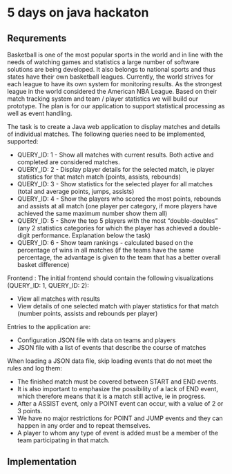# 5 days on java hackaton

## Requrements

Basketball is one of the most popular sports in the world and in line with the needs of watching games
and statistics a large number of software solutions are being developed. It also belongs to national sports and
thus states have their own basketball leagues.
Currently, the world strives for each league to have its own system for monitoring results. As the strongest league in the world
considered the American NBA League. Based on their match tracking system and team / player statistics
we will build our prototype.
The plan is for our application to support statistical processing as well as event handling.

The task is to create a Java web application to display matches and details of individual matches.
The following queries need to be implemented, supported:
- QUERY_ID: 1 - Show all matches with current results. Both active and completed are considered
matches.
- QUERY_ID: 2 - Display player details for the selected match, ie player statistics for that match
match (points, assists, rebounds)
- QUERY_ID: 3 - Show statistics for the selected player for all matches (total and average points,
jumps, assists)
- QUERY_ID: 4 - Show the players who scored the most points, rebounds and assists at all
match (one player per category, if more players have achieved the same maximum number show them
all)
- QUERY_ID: 5 - Show the top 5 players with the most “double-doubles” (any 2 statistics
categories for which the player has achieved a double-digit performance. Explanation below the task)
- QUERY_ID: 6 - Show team rankings - calculated based on the percentage of wins in all
matches (if the teams have the same percentage, the advantage is given to the team that has a better overall
basket difference)

Frontend :
The initial frontend should contain the following visualizations (QUERY_ID: 1, QUERY_ID: 2):
- View all matches with results
- View details of one selected match with player statistics for that match (number
points, assists and rebounds per player)

Entries to the application are:
- Configuration JSON file with data on teams and players
- JSON file with a list of events that describe the course of matches

When loading a JSON data file, skip loading events that do not meet the rules and log them:
- The finished match must be covered between START and END events.
- It is also important to emphasize the possibility of a lack of END event, which therefore means that it is a match
still active, ie in progress.
- After a ASSIST event, only a POINT event can occur, with a value of 2 or 3
points.
- We have no major restrictions for POINT and JUMP events and they can happen in any
order and to repeat themselves.
- A player to whom any type of event is added must be a member of the team participating in that match.

## Implementation


